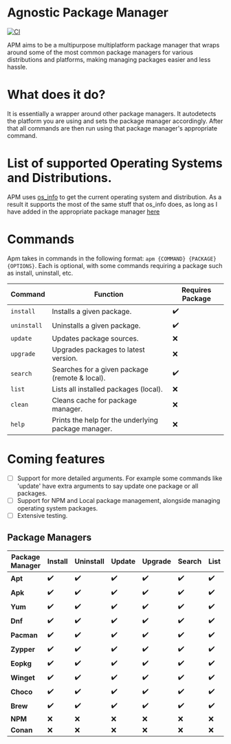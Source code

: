 # Agnostic Package Manager

[![CI](https://github.com/james-d12/apm/actions/workflows/ci.yml/badge.svg?branch=main)](https://github.com/james-d12/apm/actions/workflows/ci.yml)

APM aims to be a multipurpose multiplatform package manager that wraps around some of the most common package managers for various distributions and platforms, making managing packages easier and less hassle.

# What does it do?

It is essentially a wrapper around other package managers. It autodetects the platform you are using and sets the package manager accordingly. After that all commands are then run using that package manager's appropriate command.

# List of supported Operating Systems and Distributions.

APM uses [os_info](https://github.com/stanislav-tkach/os_info) to get the current operating system and distribution. As a result it supports the most of the same stuff that os_info does, as long as I have added in the appropriate package manager [here](https://github.com/james-d12/Apm/tree/master/src/apm/managers)

# Commands

Apm takes in commands in the following format: `apm {COMMAND} {PACKAGE} {OPTIONS}`. Each is optional, with some commands requiring a package such as install, uninstall, etc.

| Command     | Function                                            | Requires Package |
| ----------- | --------------------------------------------------- | ---------------- |
| `install`   | Installs a given package.                           | ✔️               |
| `uninstall` | Uninstalls a given package.                         | ✔️               |
| `update`    | Updates package sources.                            | ❌               |
| `upgrade`   | Upgrades packages to latest version.                | ❌               |
| `search`    | Searches for a given package (remote & local).      | ✔️               |
| `list`      | Lists all installed packages (local).               | ❌               |
| `clean`     | Cleans cache for package manager.                   | ❌               |
| `help`      | Prints the help for the underlying package manager. | ❌               |

# Coming features

- [ ] Support for more detailed arguments. For example some commands like 'update' have extra arguments to say update one package or all packages.
- [ ] Support for NPM and Local package management, alongside managing operating system packages.
- [ ] Extensive testing.

## Package Managers

| Package Manager | Install | Uninstall | Update | Upgrade | Search | List |
| --------------- | ------- | --------- | ------ | ------- | ------ | ---- |
| **Apt**         | ✔️      | ✔️        | ✔️     | ✔️      | ✔️     | ✔️   |
| **Apk**         | ✔️      | ✔️        | ✔️     | ✔️      | ✔️     | ✔️   |
| **Yum**         | ✔️      | ✔️        | ✔️     | ✔️      | ✔️     | ✔️   |
| **Dnf**         | ✔️      | ✔️        | ✔️     | ✔️      | ✔️     | ✔️   |
| **Pacman**      | ✔️      | ✔️        | ✔️     | ✔️      | ✔️     | ✔️   |
| **Zypper**      | ✔️      | ✔️        | ✔️     | ✔️      | ✔️     | ✔️   |
| **Eopkg**       | ✔️      | ✔️        | ✔️     | ✔️      | ✔️     | ✔️   |
| **Winget**      | ✔️      | ✔️        | ✔️     | ✔️      | ✔️     | ✔️   |
| **Choco**       | ✔️      | ✔️        | ✔️     | ✔️      | ✔️     | ✔️   |
| **Brew**        | ✔️      | ✔️        | ✔️     | ✔️      | ✔️     | ✔️   |
| **NPM**         | ❌      | ❌        | ❌     | ❌      | ❌     | ❌   |
| **Conan**       | ❌      | ❌        | ❌     | ❌      | ❌     | ❌   |
